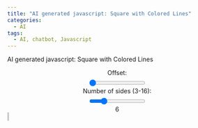 ```yaml
---
title: "AI generated javascript: Square with Colored Lines"
categories:
  - AI
tags:
  - AI, chatbot, Javascript
---
```


AI generated javascript: Square with Colored Lines

<style>
        canvas {
            background-color: white;
            border: 1px solid #ccc;
            margin-top: 20px;
        }
        .slider-container {
            display: flex;
            flex-direction: column;
            align-items: center;
        }
        label {
            margin-bottom: 5px;
        }
</style>
<div class="slider-container">
        <label for="offsetRange">Offset:</label>
        <input type="range" id="offsetRange" min="0" max="59" value="0">
	<label for="sidesRange">Number of sides (3-16): </label>
	<input type="range" id="sidesRange" min="3" max="16" value="6" oninput="updateSides()">
	<span id="sidesValue">6</span>
</div>
<canvas id="polygonCanvas" width="500" height="500"></canvas>
<canvas id="canvas" width="600" height="600"></canvas>
<script>
        const canvas = document.getElementById('canvas');
        const ctx = canvas.getContext('2d');
        const offsetRange = document.getElementById('offsetRange');

        // Square vertices
        const vertexA = { x: 100, y: 100 };
        const vertexB = { x: 500, y: 100 };
        const vertexC = { x: 500, y: 500 };
        const vertexD = { x: 100, y: 500 };

        // Function to draw the square
        function drawSquare() {
            ctx.beginPath();
            ctx.moveTo(vertexA.x, vertexA.y);
            ctx.lineTo(vertexB.x, vertexB.y);
            ctx.lineTo(vertexC.x, vertexC.y);
            ctx.lineTo(vertexD.x, vertexD.y);
            ctx.closePath();
            ctx.stroke();
        }

        // Function to divide a line into equal parts
        function divideLine(start, end, parts) {
            const points = [];
            for (let i = 0; i <= parts; i++) {
                const x = start.x + (end.x - start.x) * (i / parts);
                const y = start.y + (end.y - start.y) * (i / parts);
                points.push({ x, y });
            }
            return points;
        }

        // Divide each side into 60 equal parts
        const pointsAB = divideLine(vertexA, vertexB, 60);
        const pointsAD = divideLine(vertexA, vertexD, 60);
        const pointsBA = divideLine(vertexB, vertexA, 60);
        const pointsBC = divideLine(vertexB, vertexC, 60);
        const pointsCB = divideLine(vertexC, vertexB, 60);
        const pointsCD = divideLine(vertexC, vertexD, 60);
        const pointsDA = divideLine(vertexD, vertexA, 60);
        const pointsDC = divideLine(vertexD, vertexC, 60);

        // Function to draw connecting lines with color gradient
        function drawConnectingLines(points1, points2, hueOffset, offset) {
            for (let i = 0; i < 60; i++) {
                const point1 = points1[(60 - i - 1 + offset) % 60];
                const point2 = points2[i];
                const hue = (i * 6 + hueOffset) % 360;
                ctx.strokeStyle = `hsl(${hue}, 100%, 50%)`;
                ctx.beginPath();
                ctx.moveTo(point1.x, point1.y);
                ctx.lineTo(point2.x, point2.y);
                ctx.stroke();
            }
        }

        // Function to draw everything with the current offset
        function drawWithOffset(offset) {
            ctx.clearRect(0, 0, canvas.width, canvas.height);
            drawSquare();
            drawConnectingLines(pointsAB, pointsAD, 0, offset);    // Side AB to DA
            drawConnectingLines(pointsBA, pointsBC, 90, offset);   // Side AB to BC
            drawConnectingLines(pointsCB, pointsCD, 180, offset);  // Side BC to CD
            drawConnectingLines(pointsDA, pointsDC, 270, offset);  // Side CD to DA
        }

        // Initial draw with default offset
        drawWithOffset(0);

        // Event listener to update the drawing when the slider changes
        offsetRange.addEventListener('input', () => {
            const offset = parseInt(offsetRange.value);
            drawWithOffset(offset);
        });



<script>
        const canvas = document.getElementById('polygonCanvas');
        const ctx = canvas.getContext('2d');
        const sidesRange = document.getElementById('sidesRange');
        const sidesValue = document.getElementById('sidesValue');
        const centerX = canvas.width / 2;
        const centerY = canvas.height / 2;
        const radius = 200;

        // Function to draw the polygon and midpoints recursively
        function drawPolygon(sides) {
            ctx.clearRect(0, 0, canvas.width, canvas.height); // Clear canvas
            let points = generatePolygonPoints(centerX, centerY, radius, sides);

	    for (let i=0;i < sides + 3; i++) {
               drawShape(points);
               points = calculateMidpoints(points);
	    }
        }

        // Generate points of a regular polygon
        function generatePolygonPoints(cx, cy, r, sides) {
            const points = [];
            const angleIncrement = (2 * Math.PI) / sides;

            for (let i = 0; i < sides; i++) {
                const angle = i * angleIncrement;
                const x = cx + r * Math.cos(angle);
                const y = cy + r * Math.sin(angle);
                points.push({ x, y });
            }
            return points;
        }

        // Draw a shape given a set of points
        function drawShape(points) {
            ctx.beginPath();
            ctx.moveTo(points[0].x, points[0].y);

            points.forEach(point => {
                ctx.lineTo(point.x, point.y);
            });
            ctx.closePath();
            ctx.stroke();
        }

        // Calculate midpoints of the edges of a polygon
        function calculateMidpoints(points) {
            const midpoints = [];
            for (let i = 0; i < points.length; i++) {
                const nextIndex = (i + 1) % points.length;
                const midX = (points[i].x + points[nextIndex].x) / 2;
                const midY = (points[i].y + points[nextIndex].y) / 2;
                midpoints.push({ x: midX, y: midY });
            }
            return midpoints;
        }

        // Update number of sides and redraw
        function updateSides() {
            const sides = parseInt(sidesRange.value, 10);
            sidesValue.textContent = sides;
            drawPolygon(sides);
        }

        // Initial draw
        drawPolygon(parseInt(sidesRange.value, 10));
</script>




</script>
